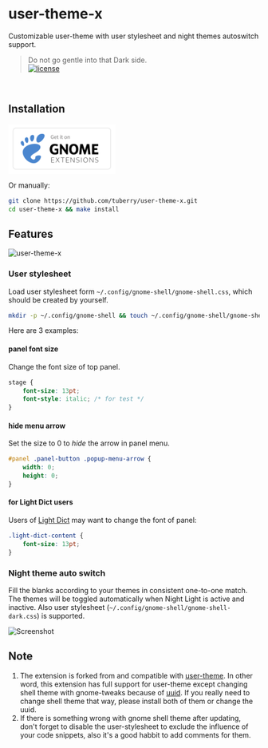 # user-theme-x
Customizable user-theme with user stylesheet and night themes autoswitch support.
> Do not go gentle into that Dark side. <br>
[![license]](/LICENSE)

</br>

## Installation
[<img src="https://raw.githubusercontent.com/andyholmes/gnome-shell-extensions-badge/master/get-it-on-ego.svg?sanitize=true" alt="Get it on GNOME Extensions" height="100" align="middle">][EGO]

Or manually:

```bash
git clone https://github.com/tuberry/user-theme-x.git
cd user-theme-x && make install
```

## Features
![user-theme-x](https://user-images.githubusercontent.com/17917040/80664068-5311f700-8ac8-11ea-9c8c-b228edb8a0ea.gif)
### User stylesheet
Load user stylesheet form `~/.config/gnome-shell/gnome-shell.css`, which should be created by yourself.
```bash
mkdir -p ~/.config/gnome-shell && touch ~/.config/gnome-shell/gnome-shell.css
```
Here are 3 examples:
#### panel font size
Change the font size of top panel.
```css
stage {
    font-size: 13pt;
    font-style: italic; /* for test */
}
```
#### hide menu arrow
Set the size to 0 to *hide* the arrow in panel menu.
```css
#panel .panel-button .popup-menu-arrow {
    width: 0;
    height: 0;
}
```
#### for Light Dict users
Users of [Light Dict] may want to change the font of panel:
```css
.light-dict-content {
    font-size: 13pt;
}
```
### Night theme auto switch
Fill the blanks according to your themes in consistent one-to-one match. The themes will be toggled automatically when Night Light is active and inactive. Also user stylesheet (`~/.config/gnome-shell/gnome-shell-dark.css`) is supported.

![Screenshot](https://user-images.githubusercontent.com/17917040/80617887-38626280-8a75-11ea-8bcb-85566cd426e9.png)

## Note
1. The extension is forked from and compatible with [user-theme]. In other word, this extension has full support for user-theme except changing shell theme with gnome-tweaks because of [uuid]. If you really need to change shell theme that way, please install both of them or change the uuid.
2. If there is something wrong with gnome shell theme after updating, don't forget to disable the user-stylesheet to exclude the influence of your code snippets, also it's a good habbit to add comments for them.

[EGO]:https://extensions.gnome.org/extension/3019/user-themes-x/
[Light Dict]:https://github.com/tuberry/light-dict
[user-theme]:https://extensions.gnome.org/extension/19/user-themes/
[uuid]:https://gitlab.gnome.org/GNOME/gnome-shell-extensions/-/merge_requests/110
[license]:https://img.shields.io/badge/license-LGPLv3-lightgreen.svg
